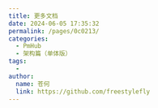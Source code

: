 ```yaml
---
title: 更多文档
date: 2024-06-05 17:35:32
permalink: /pages/0c0213/
categories:
  - PmHub
  - 架构篇（单体版）
tags:
  - 
author: 
  name: 苍何
  link: https://github.com/freestylefly
---
```

